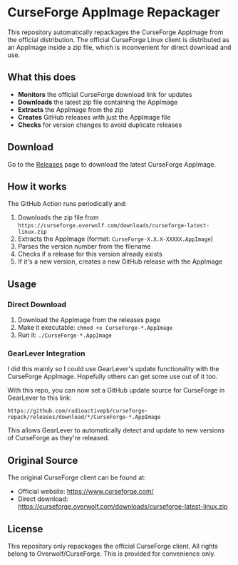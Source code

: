 # CurseForge AppImage Repackager

This repository automatically repackages the CurseForge AppImage from the official distribution. The official CurseForge Linux client is distributed as an AppImage inside a zip file, which is inconvenient for direct download and use.

## What this does

- **Monitors** the official CurseForge download link for updates
- **Downloads** the latest zip file containing the AppImage
- **Extracts** the AppImage from the zip
- **Creates** GitHub releases with just the AppImage file
- **Checks** for version changes to avoid duplicate releases

## Download

Go to the [Releases](../../releases) page to download the latest CurseForge AppImage.

## How it works

The GitHub Action runs periodically and:

1. Downloads the zip file from `https://curseforge.overwolf.com/downloads/curseforge-latest-linux.zip`
2. Extracts the AppImage (format: `CurseForge-X.X.X-XXXXX.AppImage`)
3. Parses the version number from the filename
4. Checks if a release for this version already exists
5. If it's a new version, creates a new GitHub release with the AppImage

## Usage

### Direct Download
1. Download the AppImage from the releases page
2. Make it executable: `chmod +x CurseForge-*.AppImage`
3. Run it: `./CurseForge-*.AppImage`

### GearLever Integration
I did this mainly so I could use GearLever's update functionality with the CurseForge AppImage.
Hopefully others can get some use out of it too.

With this repo, you can now set a GitHub update source for CurseForge in GearLever to this link:
```
https://github.com/radioactivepb/curseforge-repack/releases/download/*/CurseForge-*.AppImage
```

This allows GearLever to automatically detect and update to new versions of CurseForge as they're released.

## Original Source

The original CurseForge client can be found at:
- Official website: https://www.curseforge.com/
- Direct download: https://curseforge.overwolf.com/downloads/curseforge-latest-linux.zip

## License

This repository only repackages the official CurseForge client. All rights belong to Overwolf/CurseForge. This is provided for convenience only.
